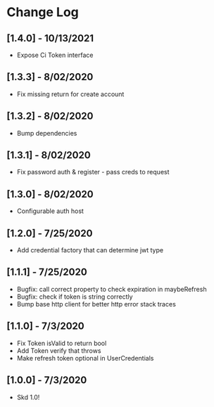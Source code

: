 # Change Log

## [1.4.0] - 10/13/2021
- Expose Ci Token interface

## [1.3.3] - 8/02/2020
- Fix missing return for create account 

## [1.3.2] - 8/02/2020
- Bump dependencies

## [1.3.1] - 8/02/2020
- Fix password auth & register - pass creds to request

## [1.3.0] - 8/02/2020
- Configurable auth host

## [1.2.0] - 7/25/2020
- Add credential factory that can determine jwt type

## [1.1.1] - 7/25/2020
- Bugfix: call correct property to check expiration in maybeRefresh
- Bugfix: check if token is string correctly
- Bump base http client for better http error stack traces

## [1.1.0] - 7/3/2020
- Fix Token isValid to return bool 
- Add Token verify that throws
- Make refresh token optional in UserCredentials 

## [1.0.0] - 7/3/2020
- Skd 1.0!

